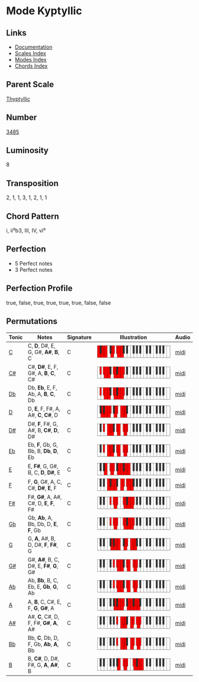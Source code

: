 # Mode Kyptyllic

## Links

- [Documentation](README.md)
- [Scales Index](Scales.md)
- [Modes Index](Modes.md)
- [Chords Index](Chords.md)

## Parent Scale

[Thyptyllic](ScaleThyptyllic.md)

## Number

[3485](https://ianring.com/musictheory/scales/3485)

## Luminosity

8

## Transposition

2, 1, 1, 3, 1, 2, 1, 1

## Chord Pattern

i, ii⁰b3, III, IV, vi⁰

## Perfection

- 5 Perfect notes
- 3 Perfect notes

## Perfection Profile

true, false, true, true, true, true, false, false

## Permutations

| Tonic | Notes | Signature | Illustration | Audio |
|-------|-------|-----------|--------------|-------|
| [C](ModeCNaturalKyptyllic.md) | C, **D**, D#, E, G, G#, **A#**, **B**, C | C | ![CNaturalKyptyllic](ModeCNaturalKyptyllic.png) | [midi](https://github.com/edipermadi/music/blob/main/docs/ModeCNaturalKyptyllic.mid?raw=true) |
| [C#](ModeCSharpKyptyllic.md) | C#, **D#**, E, F, G#, A, **B**, **C**, C# | C | ![CSharpKyptyllic](ModeCSharpKyptyllic.png) | [midi](https://github.com/edipermadi/music/blob/main/docs/ModeCSharpKyptyllic.mid?raw=true) |
| [Db](ModeDFlatKyptyllic.md) | Db, **Eb**, E, F, Ab, A, **B**, **C**, Db | C | ![DFlatKyptyllic](ModeDFlatKyptyllic.png) | [midi](https://github.com/edipermadi/music/blob/main/docs/ModeDFlatKyptyllic.mid?raw=true) |
| [D](ModeDNaturalKyptyllic.md) | D, **E**, F, F#, A, A#, **C**, **C#**, D | C | ![DNaturalKyptyllic](ModeDNaturalKyptyllic.png) | [midi](https://github.com/edipermadi/music/blob/main/docs/ModeDNaturalKyptyllic.mid?raw=true) |
| [D#](ModeDSharpKyptyllic.md) | D#, **F**, F#, G, A#, B, **C#**, **D**, D# | C | ![DSharpKyptyllic](ModeDSharpKyptyllic.png) | [midi](https://github.com/edipermadi/music/blob/main/docs/ModeDSharpKyptyllic.mid?raw=true) |
| [Eb](ModeEFlatKyptyllic.md) | Eb, **F**, Gb, G, Bb, B, **Db**, **D**, Eb | C | ![EFlatKyptyllic](ModeEFlatKyptyllic.png) | [midi](https://github.com/edipermadi/music/blob/main/docs/ModeEFlatKyptyllic.mid?raw=true) |
| [E](ModeENaturalKyptyllic.md) | E, **F#**, G, G#, B, C, **D**, **D#**, E | C | ![ENaturalKyptyllic](ModeENaturalKyptyllic.png) | [midi](https://github.com/edipermadi/music/blob/main/docs/ModeENaturalKyptyllic.mid?raw=true) |
| [F](ModeFNaturalKyptyllic.md) | F, **G**, G#, A, C, C#, **D#**, **E**, F | C | ![FNaturalKyptyllic](ModeFNaturalKyptyllic.png) | [midi](https://github.com/edipermadi/music/blob/main/docs/ModeFNaturalKyptyllic.mid?raw=true) |
| [F#](ModeFSharpKyptyllic.md) | F#, **G#**, A, A#, C#, D, **E**, **F**, F# | C | ![FSharpKyptyllic](ModeFSharpKyptyllic.png) | [midi](https://github.com/edipermadi/music/blob/main/docs/ModeFSharpKyptyllic.mid?raw=true) |
| [Gb](ModeGFlatKyptyllic.md) | Gb, **Ab**, A, Bb, Db, D, **E**, **F**, Gb | C | ![GFlatKyptyllic](ModeGFlatKyptyllic.png) | [midi](https://github.com/edipermadi/music/blob/main/docs/ModeGFlatKyptyllic.mid?raw=true) |
| [G](ModeGNaturalKyptyllic.md) | G, **A**, A#, B, D, D#, **F**, **F#**, G | C | ![GNaturalKyptyllic](ModeGNaturalKyptyllic.png) | [midi](https://github.com/edipermadi/music/blob/main/docs/ModeGNaturalKyptyllic.mid?raw=true) |
| [G#](ModeGSharpKyptyllic.md) | G#, **A#**, B, C, D#, E, **F#**, **G**, G# | C | ![GSharpKyptyllic](ModeGSharpKyptyllic.png) | [midi](https://github.com/edipermadi/music/blob/main/docs/ModeGSharpKyptyllic.mid?raw=true) |
| [Ab](ModeAFlatKyptyllic.md) | Ab, **Bb**, B, C, Eb, E, **Gb**, **G**, Ab | C | ![AFlatKyptyllic](ModeAFlatKyptyllic.png) | [midi](https://github.com/edipermadi/music/blob/main/docs/ModeAFlatKyptyllic.mid?raw=true) |
| [A](ModeANaturalKyptyllic.md) | A, **B**, C, C#, E, F, **G**, **G#**, A | C | ![ANaturalKyptyllic](ModeANaturalKyptyllic.png) | [midi](https://github.com/edipermadi/music/blob/main/docs/ModeANaturalKyptyllic.mid?raw=true) |
| [A#](ModeASharpKyptyllic.md) | A#, **C**, C#, D, F, F#, **G#**, **A**, A# | C | ![ASharpKyptyllic](ModeASharpKyptyllic.png) | [midi](https://github.com/edipermadi/music/blob/main/docs/ModeASharpKyptyllic.mid?raw=true) |
| [Bb](ModeBFlatKyptyllic.md) | Bb, **C**, Db, D, F, Gb, **Ab**, **A**, Bb | C | ![BFlatKyptyllic](ModeBFlatKyptyllic.png) | [midi](https://github.com/edipermadi/music/blob/main/docs/ModeBFlatKyptyllic.mid?raw=true) |
| [B](ModeBNaturalKyptyllic.md) | B, **C#**, D, D#, F#, G, **A**, **A#**, B | C | ![BNaturalKyptyllic](ModeBNaturalKyptyllic.png) | [midi](https://github.com/edipermadi/music/blob/main/docs/ModeBNaturalKyptyllic.mid?raw=true) |
